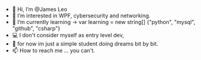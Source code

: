 - 👋 Hi, I’m @James Leo
- 👀 I’m interested in WPF, cybersecurity and networking.	
- 🌱 I’m currently learning -> var learning = new string[] {"python", "mysql", "github", "csharp"}
- 💻 I don't consider myself as entry level dev, 
- 💞️ 	for now im just a simple student doing dreams bit by bit.
- 📫 How to reach me ... you can't.

<!---
JamesWithLeo/JamesWithLeo is a ✨ special ✨ repository because its `README.md` (this file) appears on your GitHub profile.
You can click the Preview link to take a look at your changes.
--->

